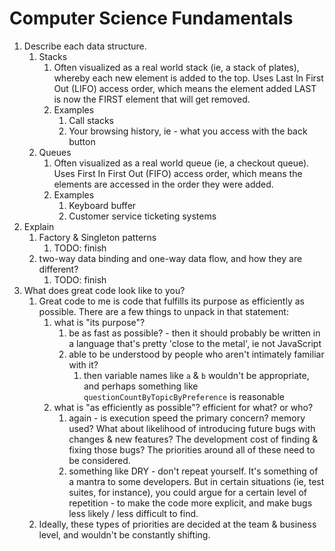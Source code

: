 # Computer Science Fundamentals

1. Describe each data structure.
   1. Stacks
      1. Often visualized as a real world stack (ie, a stack of plates), whereby each new element is added to the top. Uses Last In First Out (LIFO) access order, which means the element added LAST is now the FIRST element that will get removed.
      2. Examples
         1. Call stacks
         2. Your browsing history, ie - what you access with the back button
   2. Queues
      1. Often visualized as a real world queue (ie, a checkout queue). Uses First In First Out (FIFO) access order, which means the elements are accessed in the order they were added.
      2. Examples
         1.  Keyboard buffer
         2.  Customer service ticketing systems
2. Explain
   1. Factory & Singleton patterns
      1. TODO: finish
   2. two-way data binding and one-way data flow, and how they are different?
      1. TODO: finish
3. What does great code look like to you?
   1. Great code to me is code that fulfills its purpose as efficiently as possible. There are a few things to unpack in that statement:
      1. what is "its purpose"?
         1. be as fast as possible? - then it should probably be written in a language that's pretty 'close to the metal', ie not JavaScript
         2. able to be understood by people who aren't intimately familiar with it?
            1. then variable names like `a` & `b` wouldn't be appropriate, and perhaps something like `questionCountByTopicByPreference` is reasonable
      2. what is "as efficiently as possible"? efficient for what? or who?
         1. again - is execution speed the primary concern? memory used? What about likelihood of introducing future bugs with changes & new features? The development cost of finding & fixing those bugs? The priorities around all of these need to be considered.
         2. something like DRY - don't repeat yourself. It's something of a mantra to some developers. But in certain situations (ie, test suites, for instance), you could argue for a certain level of repetition - to make the code more explicit, and make bugs less likely / less difficult to find.
   2. Ideally, these types of priorities are decided at the team & business level, and wouldn't be constantly shifting.